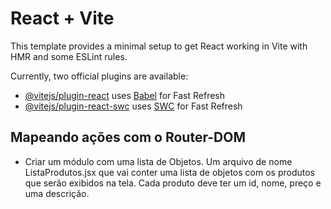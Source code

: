 # React + Vite

This template provides a minimal setup to get React working in Vite with HMR and some ESLint rules.

Currently, two official plugins are available:

- [@vitejs/plugin-react](https://github.com/vitejs/vite-plugin-react/blob/main/packages/plugin-react/README.md) uses [Babel](https://babeljs.io/) for Fast Refresh
- [@vitejs/plugin-react-swc](https://github.com/vitejs/vite-plugin-react-swc) uses [SWC](https://swc.rs/) for Fast Refresh

## Mapeando ações com o Router-DOM 
- Criar um módulo com uma lista de Objetos. Um arquivo de nome ListaProdutos.jsx que vai conter uma lista de objetos com os produtos que serão exibidos na tela.
Cada produto deve ter um id, nome, preço e uma descrição.
